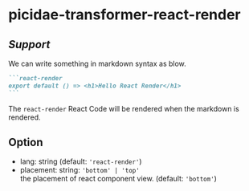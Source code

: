 # picidae-transformer-react-render

## *Support*

We can write something in markdown syntax as blow.

````markdown
```react-render
export default () => <h1>Hello React Render</h1>
```
````

The `react-render` React Code will be rendered when the markdown is rendered.

## Option

- lang: string (default: `'react-render'`)
- placement: string: `'bottom' | 'top'`  
  the placement of react component view. (default: `'bottom'`)
